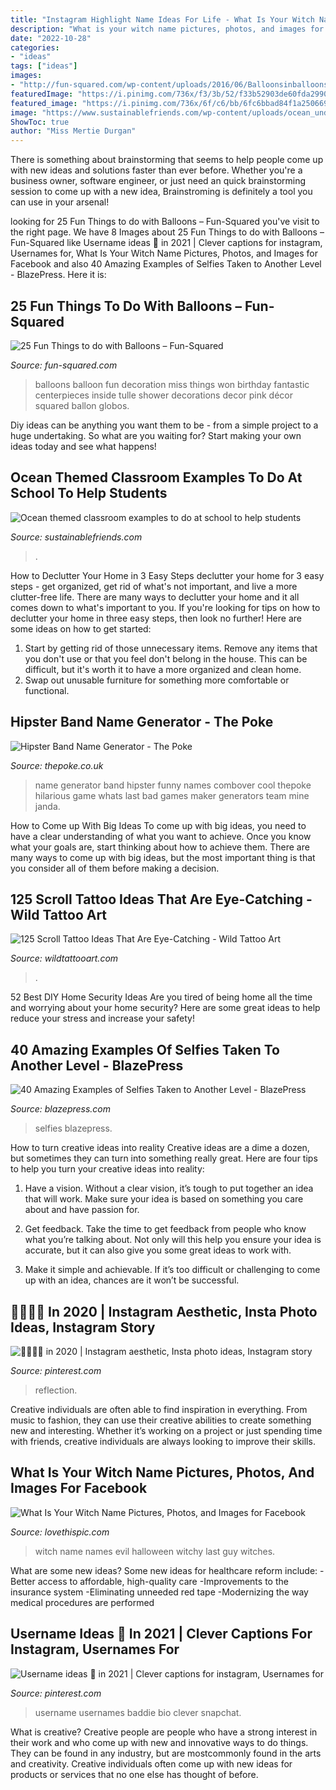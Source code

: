 ```yaml
---
title: "Instagram Highlight Name Ideas For Life - What Is Your Witch Name Pictures, Photos, And Images For Facebook"
description: "What is your witch name pictures, photos, and images for facebook"
date: "2022-10-28"
categories:
- "ideas"
tags: ["ideas"]
images:
- "http://fun-squared.com/wp-content/uploads/2016/06/Balloonsinballoons-683x1024.jpg"
featuredImage: "https://i.pinimg.com/736x/f3/3b/52/f33b52903de60fda29906f2cccbb3e88.jpg"
featured_image: "https://i.pinimg.com/736x/6f/c6/bb/6fc6bbad84f1a2506691d8ee83d6242c.jpg"
image: "https://www.sustainablefriends.com/wp-content/uploads/ocean_under_water_unit_classroom_ideas.jpg"
ShowToc: true
author: "Miss Mertie Durgan"
---
```



There is something about brainstorming that seems to help people come up with new ideas and solutions faster than ever before. Whether you're a business owner, software engineer, or just need an quick brainstorming session to come up with a new idea, Brainstroming is definitely a tool you can use in your arsenal!

	

		
looking for 25 Fun Things to do with Balloons – Fun-Squared you've visit to the right page. We have 8 Images about 25 Fun Things to do with Balloons – Fun-Squared like Username ideas 💛 in 2021 | Clever captions for instagram, Usernames for, What Is Your Witch Name Pictures, Photos, and Images for Facebook and also 40 Amazing Examples of Selfies Taken to Another Level - BlazePress. Here it is:
		
    
## 25 Fun Things To Do With Balloons – Fun-Squared

<img loading=lazy src="http://fun-squared.com/wp-content/uploads/2016/06/Balloonsinballoons-683x1024.jpg" onerror="this.onerror=null;this.src='https://tse2.mm.bing.net/th?id=OIP.BBNy0p7SCAo2CAg4ZwbicAHaLG&amp;pid=15.1';" alt="25 Fun Things to do with Balloons – Fun-Squared">

_Source: fun-squared.com_

>balloons balloon fun decoration miss things won birthday fantastic centerpieces inside tulle shower decorations decor pink décor squared ballon globos. 

	

Diy ideas can be anything you want them to be - from a simple project to a huge undertaking. So what are you waiting for? Start making your own ideas today and see what happens!

    
## Ocean Themed Classroom Examples To Do At School To Help Students

<img loading=lazy src="https://www.sustainablefriends.com/wp-content/uploads/ocean_under_water_unit_classroom_ideas.jpg" onerror="this.onerror=null;this.src='https://tse2.mm.bing.net/th?id=OIP.TeaEXkZzV4G9aBgk4tVHiwHaFC&amp;pid=15.1';" alt="Ocean themed classroom examples to do at school to help students">

_Source: sustainablefriends.com_

>. 

	

How to Declutter Your Home in 3 Easy Steps
declutter your home for 3 easy steps - get organized, get rid of what's not important, and live a more clutter-free life.
There are many ways to declutter your home and it all comes down to what's important to you. If you're looking for tips on how to declutter your home in three easy steps, then look no further! Here are some ideas on how to get started: 

1. Start by getting rid of those unnecessary items. Remove any items that you don't use or that you feel don't belong in the house. This can be difficult, but it's worth it to have a more organized and clean home. 
2. Swap out unusable furniture for something more comfortable or functional.

    
## Hipster Band Name Generator - The Poke

<img loading=lazy src="https://www.thepoke.co.uk/wp-content/uploads/2013/07/2013_07_29_thepoke-hipsterbands1.jpg" onerror="this.onerror=null;this.src='https://tse3.mm.bing.net/th?id=OIP.6tqV98ToDLI7xhmQx8cGLwHaNr&amp;pid=15.1';" alt="Hipster Band Name Generator - The Poke">

_Source: thepoke.co.uk_

>name generator band hipster funny names combover cool thepoke hilarious game whats last bad games maker generators team mine janda. 

	

How to Come up With Big Ideas
To come up with big ideas, you need to have a clear understanding of what you want to achieve. Once you know what your goals are, start thinking about how to achieve them. There are many ways to come up with big ideas, but the most important thing is that you consider all of them before making a decision.

    
## 125 Scroll Tattoo Ideas That Are Eye-Catching - Wild Tattoo Art

<img loading=lazy src="https://www.wildtattooart.com/wp-content/uploads/2021/05/Scroll_Tattoos_23052141.jpg" onerror="this.onerror=null;this.src='https://tse2.mm.bing.net/th?id=OIP.eiLPpx7mezXyYdVidAbjCgHaHa&amp;pid=15.1';" alt="125 Scroll Tattoo Ideas That Are Eye-Catching - Wild Tattoo Art">

_Source: wildtattooart.com_

>. 

	

52 Best DIY Home Security Ideas
Are you tired of being home all the time and worrying about your home security? Here are some great ideas to help reduce your stress and increase your safety!

    
## 40 Amazing Examples Of Selfies Taken To Another Level - BlazePress

<img loading=lazy src="https://blazepress.com/.image/c_fit,h_600,w_600/MTI4OTg1NjQxNTIxMjg4NDY2/creative-self-portrait-photography-3.jpg" onerror="this.onerror=null;this.src='https://tse1.mm.bing.net/th?id=OIP.vLCnFyYZYjdKhXsRlC9pZQAAAA&amp;pid=15.1';" alt="40 Amazing Examples of Selfies Taken to Another Level - BlazePress">

_Source: blazepress.com_

>selfies blazepress. 

	

How to turn creative ideas into reality
Creative ideas are a dime a dozen, but sometimes they can turn into something really great. Here are four tips to help you turn your creative ideas into reality:
1. Have a vision. Without a clear vision, it’s tough to put together an idea that will work. Make sure your idea is based on something you care about and have passion for.

2. Get feedback. Take the time to get feedback from people who know what you’re talking about. Not only will this help you ensure your idea is accurate, but it can also give you some great ideas to work with.

3. Make it simple and achievable. If it’s too difficult or challenging to come up with an idea, chances are it won’t be successful.

    
## 💌👼🏻🏹 In 2020 | Instagram Aesthetic, Insta Photo Ideas, Instagram Story

<img loading=lazy src="https://i.pinimg.com/736x/6f/c6/bb/6fc6bbad84f1a2506691d8ee83d6242c.jpg" onerror="this.onerror=null;this.src='https://tse4.mm.bing.net/th?id=OIP.5Lx_5Hvt5p4dsdI43SFHqgHaNL&amp;pid=15.1';" alt="💌👼🏻🏹 in 2020 | Instagram aesthetic, Insta photo ideas, Instagram story">

_Source: pinterest.com_

>reflection. 

	

Creative individuals are often able to find inspiration in everything. From music to fashion, they can use their creative abilities to create something new and interesting. Whether it’s working on a project or just spending time with friends, creative individuals are always looking to improve their skills.

    
## What Is Your Witch Name Pictures, Photos, And Images For Facebook

<img loading=lazy src="http://www.lovethispic.com/uploaded_images/135735-What-Is-Your-Witch-Name.jpg" onerror="this.onerror=null;this.src='https://tse2.mm.bing.net/th?id=OIP.oT_UejmGHKGfgTB_OYsO7QAAAA&amp;pid=15.1';" alt="What Is Your Witch Name Pictures, Photos, and Images for Facebook">

_Source: lovethispic.com_

>witch name names evil halloween witchy last guy witches. 

	

What are some new ideas?
Some new ideas for healthcare reform include: 
-Better access to affordable, high-quality care 
-Improvements to the insurance system 
-Eliminating unneeded red tape 
-Modernizing the way medical procedures are performed

    
## Username Ideas 💛 In 2021 | Clever Captions For Instagram, Usernames For

<img loading=lazy src="https://i.pinimg.com/736x/f3/3b/52/f33b52903de60fda29906f2cccbb3e88.jpg" onerror="this.onerror=null;this.src='https://tse3.mm.bing.net/th?id=OIP.UmPgeLQ3aWBmlVd-g7SgxwHaHx&amp;pid=15.1';" alt="Username ideas 💛 in 2021 | Clever captions for instagram, Usernames for">

_Source: pinterest.com_

>username usernames baddie bio clever snapchat. 

	

What is creative?
Creative people are people who have a strong interest in their work and who come up with new and innovative ways to do things. They can be found in any industry, but are mostcommonly found in the arts and creativity. Creative individuals often come up with new ideas for products or services that no one else has thought of before.

